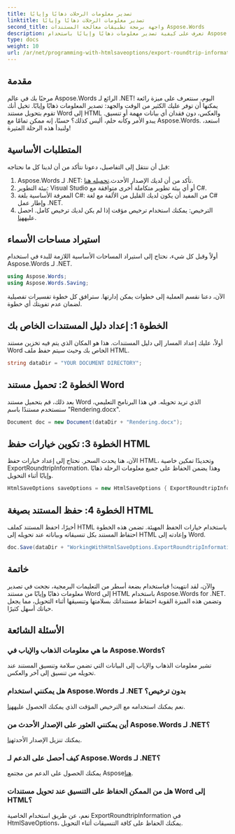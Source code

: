 ```yaml
---
title: تصدير معلومات الرحلات ذهابًا وإيابًا
linktitle: تصدير معلومات الرحلات ذهابًا وإيابًا
second_title: واجهة برمجة تطبيقات معالجة المستندات Aspose.Words
description: تعرف على كيفية تصدير معلومات ذهابًا وإيابًا باستخدام Aspose.Words لـ .NET. حافظ على سلامة مستندك وتنسيقه أثناء التحويلات.
type: docs
weight: 10
url: /ar/net/programming-with-htmlsaveoptions/export-roundtrip-information/
---
```

## مقدمة

مرحبًا بك في عالم Aspose.Words الرائع لـ .NET! اليوم، سنتعرف على ميزة رائعة يمكنها أن توفر عليك الكثير من الوقت والجهد: تصدير المعلومات ذهابًا وإيابًا. تخيل أنك تقوم بتحويل مستند Word إلى HTML والعكس، دون فقدان أي بيانات مهمة أو تنسيق. يبدو الأمر وكأنه حلم، أليس كذلك؟ حسنًا، إنه ممكن تمامًا مع Aspose.Words. استعد، ولنبدأ هذه الرحلة المثيرة!

## المتطلبات الأساسية

قبل أن ننتقل إلى التفاصيل، دعونا نتأكد من أن لدينا كل ما نحتاجه:

1.  Aspose.Words لـ .NET: تأكد من أن لديك الإصدار الأحدث.[تحميله هنا](https://releases.aspose.com/words/net/).
2. بيئة التطوير: Visual Studio أو أي بيئة تطوير متكاملة أخرى متوافقة مع C#.
3. المعرفة الأساسية بلغة C#: من المفيد أن يكون لديك القليل من الألفة مع لغة C# وإطار عمل .NET.
4. الترخيص: يمكنك استخدام ترخيص مؤقت إذا لم يكن لديك ترخيص كامل. احصل عليه[هنا](https://purchase.aspose.com/temporary-license/).

## استيراد مساحات الأسماء

أولاً وقبل كل شيء، نحتاج إلى استيراد المساحات الأساسية اللازمة للبدء في استخدام Aspose.Words لـ .NET.

```csharp
using Aspose.Words;
using Aspose.Words.Saving;
```

الآن، دعنا نقسم العملية إلى خطوات يمكن إدارتها. سترافق كل خطوة تفسيرات تفصيلية لضمان عدم تفويتك أي خطوة.

## الخطوة 1: إعداد دليل المستندات الخاص بك

أولاً، عليك إعداد المسار إلى دليل المستندات. هذا هو المكان الذي يتم فيه تخزين مستند Word الخاص بك وحيث سيتم حفظ ملف HTML.

```csharp
string dataDir = "YOUR DOCUMENT DIRECTORY";
```

## الخطوة 2: تحميل مستند Word

بعد ذلك، قم بتحميل مستند Word الذي تريد تحويله. في هذا البرنامج التعليمي، سنستخدم مستندًا باسم "Rendering.docx".

```csharp
Document doc = new Document(dataDir + "Rendering.docx");
```

## الخطوة 3: تكوين خيارات حفظ HTML

الآن، هنا يحدث السحر. نحتاج إلى إعداد خيارات حفظ HTML، وتحديدًا تمكين خاصية ExportRoundtripInformation. وهذا يضمن الحفاظ على جميع معلومات الرحلة ذهابًا وإيابًا أثناء التحويل.

```csharp
HtmlSaveOptions saveOptions = new HtmlSaveOptions { ExportRoundtripInformation = true };
```

## الخطوة 4: حفظ المستند بصيغة HTML

أخيرًا، احفظ المستند كملف HTML باستخدام خيارات الحفظ المهيئة. تضمن هذه الخطوة احتفاظ المستند بكل تنسيقاته وبياناته عند تحويله إلى HTML وإعادته إلى Word.

```csharp
doc.Save(dataDir + "WorkingWithHtmlSaveOptions.ExportRoundtripInformation.html", saveOptions);
```

## خاتمة

والآن، لقد انتهيت! فباستخدام بضعة أسطر من التعليمات البرمجية، نجحت في تصدير معلومات ذهابًا وإيابًا من مستند Word إلى HTML باستخدام Aspose.Words for .NET. وتضمن هذه الميزة القوية احتفاظ مستنداتك بسلامتها وتنسيقها أثناء التحويل، مما يجعل حياتك أسهل كثيرًا.

## الأسئلة الشائعة

### ما هي معلومات الذهاب والإياب في Aspose.Words؟
تشير معلومات الذهاب والإياب إلى البيانات التي تضمن سلامة وتنسيق المستند عند تحويله من تنسيق إلى آخر والعكس.

### هل يمكنني استخدام Aspose.Words لـ .NET بدون ترخيص؟
نعم يمكنك استخدامه مع الترخيص المؤقت الذي يمكنك الحصول عليه[هنا](https://purchase.aspose.com/temporary-license/).

### أين يمكنني العثور على الإصدار الأحدث من Aspose.Words لـ .NET؟
 يمكنك تنزيل الإصدار الأحدث[هنا](https://releases.aspose.com/words/net/).

### كيف أحصل على الدعم لـ Aspose.Words لـ .NET؟
 يمكنك الحصول على الدعم من مجتمع Aspose[هنا](https://forum.aspose.com/c/words/8).

### هل من الممكن الحفاظ على التنسيق عند تحويل مستندات Word إلى HTML؟
نعم، عن طريق استخدام الخاصية ExportRoundtripInformation في HtmlSaveOptions، يمكنك الحفاظ على كافة التنسيقات أثناء التحويل.